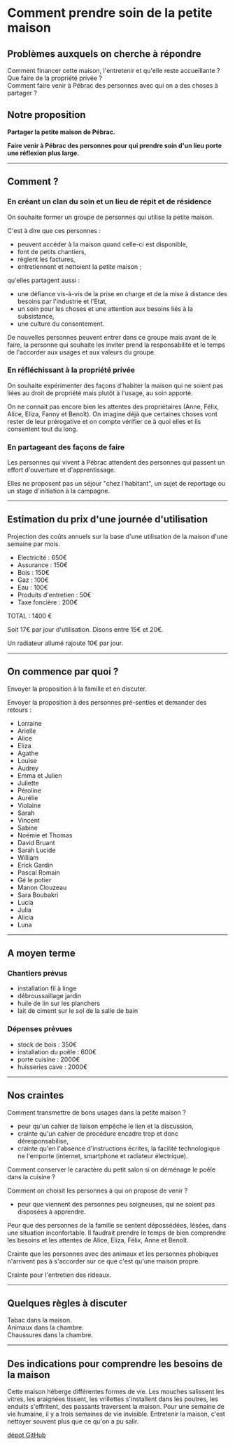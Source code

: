 <LINK rel=STYLESHEET href="cr.css" type="text/css">

# Comment prendre soin de la petite maison

## Problèmes auxquels on cherche à répondre

Comment financer cette maison, l'entretenir et qu'elle reste accueillante ?  
Que faire de la propriété privée ?  
Comment faire venir à Pébrac des personnes avec qui on a des choses à partager ?

## Notre proposition

**Partager la petite maison de Pébrac.**

**Faire venir à Pébrac des personnes pour qui prendre soin d'un lieu porte une réflexion plus large.**
___

## Comment ?

### En créant un clan du soin et un lieu de répit et de résidence

On souhaite former un groupe de personnes qui utilise la petite maison.

C'est à dire que ces personnes :

- peuvent accéder à la maison quand celle-ci est disponible,
- font de petits chantiers,
- règlent les factures,
- entretiennent et nettoient la petite maison ;

qu'elles partagent aussi :

- une défiance vis-à-vis de la prise en charge et de la mise à distance des besoins par l'industrie et l'Etat,
- un soin pour les choses et une attention aux besoins liés à la subsistance,
- une culture du consentement.

De nouvelles personnes peuvent entrer dans ce groupe mais avant de  le faire, la personne qui souhaite les inviter prend la responsabilité et le temps de l'accorder aux usages et aux valeurs du groupe.

### En réfléchissant à la propriété privée

On souhaite expérimenter des façons d'habiter la maison qui ne soient pas liées au droit de propriété mais plutôt à l'usage, au soin apporté.  

On ne connait pas encore bien les attentes des propriétaires (Anne, Félix, Alice, Eliza, Fanny et Benoît). On imagine déjà que certaines choses vont rester de leur prérogative et on compte vérifier ce à quoi elles et ils consentent tout du long.

### En partageant des façons de faire

Les personnes qui vivent à Pébrac attendent des personnes qui passent un effort d'ouverture et d'apprentissage.

Elles ne proposent pas un séjour "chez l'habitant", un sujet de reportage ou un stage d'initiation à la campagne.
___

## Estimation du prix d'une journée d'utilisation

Projection des coûts annuels sur la base d'une utilisation de la maison d'une semaine par mois.

- Electricité : 650€  
- Assurance : 150€  
- Bois : 150€  
- Gaz : 100€  
- Eau : 100€  
- Produits d'entretien : 50€  
- Taxe foncière : 200€

TOTAL : 1400 €

Soit 17€ par jour d'utilisation. Disons entre 15€ et 20€.

Un radiateur allumé rajoute 10€ par jour.

___

## On commence par quoi ?

Envoyer la proposition à la famille et en discuter.

Envoyer la proposition à des personnes pré-senties et demander des retours :

- Lorraine
- Arielle
- Alice
- Eliza
- Agathe
- Louise
- Audrey
- Emma et Julien
- Juliette
- Péroline
- Aurélie
- Violaine
- Sarah
- Vincent
- Sabine
- Noémie et Thomas
- David Bruant
- Sarah Lucide
- William
- Erick Gardin
- Pascal Romain
- Gé le potier
- Manon Clouzeau
- Sara Boubakri
- Lucía
- Julia
- Alicia
- Luna

___

## A moyen terme

### Chantiers prévus

- installation fil à linge
- débroussaillage jardin
- huile de lin sur les planchers
- lait de ciment sur le sol de la salle de bain

### Dépenses prévues

- stock de bois : 350€
- installation du poêle : 600€
- porte cuisine : 2000€
- huisseries cave : 2000€

___

## Nos craintes

Comment transmettre de bons usages dans la petite maison ?

- peur qu'un cahier de liaison empêche le lien et la discussion,
- crainte qu'un cahier de procédure encadre trop et donc déresponsabilise,
- crainte qu'en l'absence d'instructions écrites, la facilité technologique ne l'emporte (internet, smartphone et radiateur électrique).

Comment conserver le caractère du petit salon si on déménage le poêle dans la cuisine ?

Comment on choisit les personnes à qui on propose de venir ?

- peur que viennent des personnes peu soigneuses, qui ne soient pas disposées à apprendre.

Peur que des personnes de la famille se sentent dépossédées, lésées, dans une situation inconfortable. Il faudrait prendre le temps de bien comprendre les besoins et les attentes de Alice,  Eliza, Félix, Anne et Benoît.

Crainte que les personnes avec des animaux et les personnes phobiques n'arrivent pas à s'accorder sur ce que c'est qu'une maison propre.

Crainte pour l'entretien des rideaux.
___

## Quelques règles à discuter

Tabac dans la maison.  
Animaux dans la chambre.  
Chaussures dans la chambre.  

___

## Des indications pour comprendre les besoins de la maison

Cette maison héberge différentes formes de vie. Les mouches salissent les vitres, les araignées tissent, les vrillettes s'installent dans les poutres, les enduits s'effritent, des passants traversent la maison. Pour une semaine de vie humaine, il y a trois semaines de vie invisible. Entretenir la maison, c'est nettoyer souvent plus que ce qu'on a pu salir.

[dépot GitHub](https://github.com/Mourgues-Pratlong/petite-maison)

